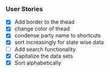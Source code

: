 ### User Stories

- [x] Add border to the thead
- [x] change color of thead
- [x] condense party name to shortcuts
- [x] sort increasingly for state wise data
- [ ] Add search functionality
- [x] Capitalize the data sets
- [x] Sort alphabetically